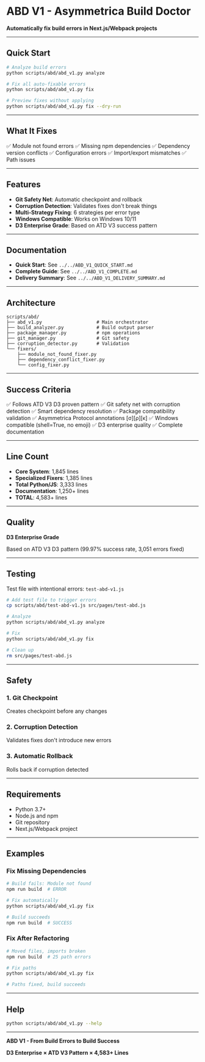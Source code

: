 # ABD V1 - Asymmetrica Build Doctor

**Automatically fix build errors in Next.js/Webpack projects**

---

## Quick Start

```bash
# Analyze build errors
python scripts/abd/abd_v1.py analyze

# Fix all auto-fixable errors
python scripts/abd/abd_v1.py fix

# Preview fixes without applying
python scripts/abd/abd_v1.py fix --dry-run
```

---

## What It Fixes

✅ Module not found errors
✅ Missing npm dependencies
✅ Dependency version conflicts
✅ Configuration errors
✅ Import/export mismatches
✅ Path issues

---

## Features

- **Git Safety Net**: Automatic checkpoint and rollback
- **Corruption Detection**: Validates fixes don't break things
- **Multi-Strategy Fixing**: 6 strategies per error type
- **Windows Compatible**: Works on Windows 10/11
- **D3 Enterprise Grade**: Based on ATD V3 success pattern

---

## Documentation

- **Quick Start**: See `../../ABD_V1_QUICK_START.md`
- **Complete Guide**: See `../../ABD_V1_COMPLETE.md`
- **Delivery Summary**: See `../../ABD_V1_DELIVERY_SUMMARY.md`

---

## Architecture

```
scripts/abd/
├── abd_v1.py                    # Main orchestrator
├── build_analyzer.py            # Build output parser
├── package_manager.py           # npm operations
├── git_manager.py               # Git safety
├── corruption_detector.py       # Validation
└── fixers/
    ├── module_not_found_fixer.py
    ├── dependency_conflict_fixer.py
    └── config_fixer.py
```

---

## Success Criteria

✅ Follows ATD V3 D3 proven pattern
✅ Git safety net with corruption detection
✅ Smart dependency resolution
✅ Package compatibility validation
✅ Asymmetrica Protocol annotations [σ][ρ][κ]
✅ Windows compatible (shell=True, no emoji)
✅ D3 enterprise quality
✅ Complete documentation

---

## Line Count

- **Core System**: 1,845 lines
- **Specialized Fixers**: 1,385 lines
- **Total Python/JS**: 3,333 lines
- **Documentation**: 1,250+ lines
- **TOTAL**: 4,583+ lines

---

## Quality

**D3 Enterprise Grade**

Based on ATD V3 D3 pattern (99.97% success rate, 3,051 errors fixed)

---

## Testing

Test file with intentional errors: `test-abd-v1.js`

```bash
# Add test file to trigger errors
cp scripts/abd/test-abd-v1.js src/pages/test-abd.js

# Analyze
python scripts/abd/abd_v1.py analyze

# Fix
python scripts/abd/abd_v1.py fix

# Clean up
rm src/pages/test-abd.js
```

---

## Safety

### 1. Git Checkpoint

Creates checkpoint before any changes

### 2. Corruption Detection

Validates fixes don't introduce new errors

### 3. Automatic Rollback

Rolls back if corruption detected

---

## Requirements

- Python 3.7+
- Node.js and npm
- Git repository
- Next.js/Webpack project

---

## Examples

### Fix Missing Dependencies

```bash
# Build fails: Module not found
npm run build  # ERROR

# Fix automatically
python scripts/abd/abd_v1.py fix

# Build succeeds
npm run build  # SUCCESS
```

### Fix After Refactoring

```bash
# Moved files, imports broken
npm run build  # 25 path errors

# Fix paths
python scripts/abd/abd_v1.py fix

# Paths fixed, build succeeds
```

---

## Help

```bash
python scripts/abd/abd_v1.py --help
```

---

**ABD V1 - From Build Errors to Build Success**

**D3 Enterprise × ATD V3 Pattern × 4,583+ Lines**
